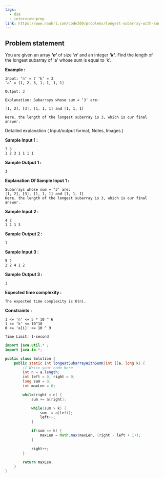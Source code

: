 ```yaml
---
tags:
  - dsa
  - interview-prep
link: https://www.naukri.com/code360/problems/longest-subarray-with-sum-k_6682399?utm_source=youtube&utm_medium=affiliate&utm_campaign=striver_Arrayproblems&leftPanelTabValue=PROBLEM
---
```

## Problem statement

You are given an array _**'a'**_ of size _**'n'**_ and an integer _**'k'**_.
Find the length of the longest subarray of 'a' whose sum is equal to 'k'.

**Example :**

```
Input: ‘n’ = 7 ‘k’ = 3
‘a’ = [1, 2, 3, 1, 1, 1, 1]

Output: 3

Explanation: Subarrays whose sum = ‘3’ are:

[1, 2], [3], [1, 1, 1] and [1, 1, 1]

Here, the length of the longest subarray is 3, which is our final answer.
```

Detailed explanation ( Input/output format, Notes, Images )

**Sample Input 1 :**

```
7 3
1 2 3 1 1 1 1
```

  

**Sample Output 1 :**

```
3
```

  

**Explanation Of Sample Input 1 :**

```
Subarrays whose sum = ‘3’ are:
[1, 2], [3], [1, 1, 1] and [1, 1, 1]
Here, the length of the longest subarray is 3, which is our final answer.
```

  

**Sample Input 2 :**

```
4 2
1 2 1 3
```

  

**Sample Output 2 :**

```
1
```

  

**Sample Input 3 :**

```
5 2
2 2 4 1 2 
```

  

**Sample Output 3 :**

```
1
```

  

**Expected time complexity :**

```
The expected time complexity is O(n).
```

  

**Constraints :**

```
1 <= 'n' <= 5 * 10 ^ 6
1 <= 'k' <= 10^18
0 <= 'a[i]' <= 10 ^ 9

Time Limit: 1-second
```


```Java
import java.util.* ;
import java.io.*; 

public class Solution {
    public static int longestSubarrayWithSumK(int []a, long k) {
        // Write your code here
        int n = a.length;
        int left = 0, right = 0;
        long sum = 0;
        int maxLen = 0;

        while(right < n) {
            sum += a[right];

            while(sum > k) {
                sum -= a[left];
                left++;
            }

            if(sum == k) {
                maxLen = Math.max(maxLen, (right - left + 1));
            }

            right++;
        }

        return maxLen;
    }
}
```